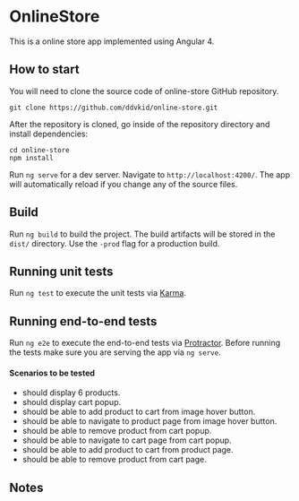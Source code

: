 # OnlineStore

This is a online store app implemented using Angular 4.

## How to start

You will need to clone the source code of online-store GitHub repository.

`git clone https://github.com/ddvkid/online-store.git`

After the repository is cloned, go inside of the repository directory and install dependencies:

```
cd online-store
npm install
```
Run `ng serve` for a dev server. Navigate to `http://localhost:4200/`. The app will automatically reload if you change any of the source files.

## Build

Run `ng build` to build the project. The build artifacts will be stored in the `dist/` directory. Use the `-prod` flag for a production build.

## Running unit tests

Run `ng test` to execute the unit tests via [Karma](https://karma-runner.github.io).

## Running end-to-end tests

Run `ng e2e` to execute the end-to-end tests via [Protractor](http://www.protractortest.org/).
Before running the tests make sure you are serving the app via `ng serve`.
#### Scenarios to be tested
* should display 6 products.
* should display cart popup.
* should be able to add product to cart from image hover button.
* should be able to navigate to product page from image hover button.
* should be able to remove product from cart popup.
* should be able to navigate to cart page from cart popup.
* should be able to add product to cart from product page.
* should be able to remove product from cart page.

## Notes
